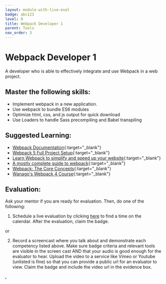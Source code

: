 ```yaml
---
layout: module-with-live-eval
badge: abc123
level: 0
title: Webpack Developer 1
parent: Tools
nav_order: 3
---
```

# Webpack Developer 1

A developer who is able to effectively integrate and use Webpack in a web project.

## Master the following skills:

* Implement webpack in a new application.
* Use webpack to bundle ES6 modules
* Optimize html, css, and js output for quick download
* Use Loaders to handle Sass precompiling and Babel transpiling

## Suggested Learning:

* [Webpack Documentation](https://webpack.js.org/){:target="_blank"}
* [Webpack 5 Full Project Setup](https://www.youtube.com/watch?v=TOb1c39m64A){:target="_blank"}
* [Learn Webpack to simplify and speed up your website](https://www.freecodecamp.org/news/webpack-course/){:target="_blank"}
* [A mostly complete guide to webpack](https://www.valentinog.com/blog/webpack/){:target="_blank"}
* [Webpack: The Core Concepts](https://webpack-academy.teachable.com/p/the-core-concepts){:target="_blank"}
* [Wanago's Webpack 4 Course](https://wanago.io/courses/webpack-4-course/){:target="_blank"}

## Evaluation:

Ask your mentor if you are ready for evaluation. Then, do one of the following:

1. Schedule a live evaluation by clicking [here](https://webdev.codex.academy/mastery-eval-3?badge=XxD-R6iMRS6hP4MqHIQHnQ) to find a time on the calendar. After the evaluation, claim the badge.

or

2. Record a screencast where you talk about and demonstrate each competency listed above. Make sure badge criteria and relevant tools are visible in the screen cast AND that your audio is good enough for the evaluator to hear. Upload the video to a service like Vimeo or Youtube (unlisted is fine) so that you can provide a public url for an evaluator to view. Claim the badge and include the video url in the evidence box.

[.](level-3)
